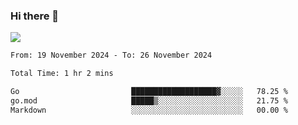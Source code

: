 ### Hi there 👋️

![](https://komarev.com/ghpvc/?username=Loner1024)

<!--START_SECTION:waka-->

```txt
From: 19 November 2024 - To: 26 November 2024

Total Time: 1 hr 2 mins

Go                         ███████████████████▓░░░░░   78.25 %
go.mod                     █████▒░░░░░░░░░░░░░░░░░░░   21.75 %
Markdown                   ░░░░░░░░░░░░░░░░░░░░░░░░░   00.00 %
```

<!--END_SECTION:waka-->



